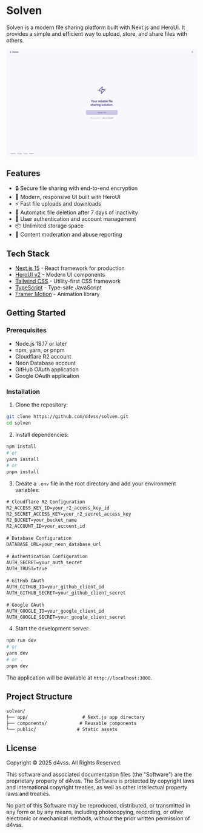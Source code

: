 # Solven

Solven is a modern file sharing platform built with Next.js and HeroUI. It provides a simple and efficient way to upload, store, and share files with others.

![Screenshot](.github/assets/screenshot.png)

## Features

- 🔒 Secure file sharing with end-to-end encryption
- 📱 Modern, responsive UI built with HeroUI
- ⚡ Fast file uploads and downloads
- 🔄 Automatic file deletion after 7 days of inactivity
- 👤 User authentication and account management
- 📦 Unlimited storage space
- 🚫 Content moderation and abuse reporting

## Tech Stack

- [Next.js 15](https://nextjs.org/) - React framework for production
- [HeroUI v2](https://heroui.com/) - Modern UI components
- [Tailwind CSS](https://tailwindcss.com/) - Utility-first CSS framework
- [TypeScript](https://www.typescriptlang.org/) - Type-safe JavaScript
- [Framer Motion](https://www.framer.com/motion/) - Animation library

## Getting Started

### Prerequisites

- Node.js 18.17 or later
- npm, yarn, or pnpm
- Cloudflare R2 account
- Neon Database account
- GitHub OAuth application
- Google OAuth application

### Installation

1. Clone the repository:

```bash
git clone https://github.com/d4vss/solven.git
cd solven
```

2. Install dependencies:

```bash
npm install
# or
yarn install
# or
pnpm install
```

3. Create a `.env` file in the root directory and add your environment variables:

```env
# Cloudflare R2 Configuration
R2_ACCESS_KEY_ID=your_r2_access_key_id
R2_SECRET_ACCESS_KEY=your_r2_secret_access_key
R2_BUCKET=your_bucket_name
R2_ACCOUNT_ID=your_account_id

# Database Configuration
DATABASE_URL=your_neon_database_url

# Authentication Configuration
AUTH_SECRET=your_auth_secret
AUTH_TRUST=true

# GitHub OAuth
AUTH_GITHUB_ID=your_github_client_id
AUTH_GITHUB_SECRET=your_github_client_secret

# Google OAuth
AUTH_GOOGLE_ID=your_google_client_id
AUTH_GOOGLE_SECRET=your_google_client_secret
```

4. Start the development server:

```bash
npm run dev
# or
yarn dev
# or
pnpm dev
```

The application will be available at `http://localhost:3000`.

## Project Structure

```
solven/
├── app/                    # Next.js app directory
├── components/            # Reusable components
└── public/               # Static assets
```

## License

Copyright © 2025 d4vss. All Rights Reserved.

This software and associated documentation files (the "Software") are the proprietary property of d4vss. The Software is protected by copyright laws and international copyright treaties, as well as other intellectual property laws and treaties.

No part of this Software may be reproduced, distributed, or transmitted in any form or by any means, including photocopying, recording, or other electronic or mechanical methods, without the prior written permission of d4vss.
